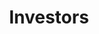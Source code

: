 ---
title: Investors
type: landing

url: "/investors"

sections:
  - block: markdown
    content:
      title: Taking off with impact investors who...
      text: |-
        <div style="text-align: center;">want to create a better and safer future,
        
        while earning 3x-5x returns from a business backed by powerful trends in society.</b>
        </div>
    design:
      columns: '1'
      spacing:
        padding: ['50px', '0', '40px', '0']
      # Choose an optional background color, gradient, image, or video
      background:
        color: white

  - block: markdown
    content:
      title: 
      text: |-
        <p align="center">
          <img src="./images/safety-exit.png" alt="Alkemio Group Structure" style="width: 50%;">
        </p>
    design:
      background:
        image:
          filename:
          flip: false
        color: white
      columns: '1'
      css_class: d-flex align-items-center
      spacing:
        padding: ['20px', '0', '20px', '0']

  - block: markdown
    content:
      title:
      text: |-
      
        <div style="text-align: center;"> Sounds like you? Big Tech isn't waiting, let's make this happen together now!
        </div>
        
    design:
      columns: '1'
      spacing:
        padding: ['20px', '0', '20px', '0']
      # Choose an optional background color, gradient, image, or video
      background:
        color: white

  - block: markdown
    content:
      title:
      text: |-
        <div style="text-align: center;">
          <a href="https://eu1.hubs.ly/H09PDgC0" class="btn btn-primary" style="font-size: 1.2em; padding: 10px 20px;">
            <i class="fas fa-file-pdf"></i> View One Pager
          </a>
        </div>
    design:
      columns: '1'
      spacing:
        padding: ['10px', '0', '40px', '0']
      background:
        color: white

  - block: markdown
    content:
      title:
      text: |-
      
        <div style="text-align: center;"><b>Are we happy with the future of society being driven by profit-maximizing Big Tech?</b>
        
        </br>Especially given the disruptive power of AI, which is increasing every month.

        Are governments agile enough to regulate? Is profit maximization going to stop?
        
        What, then, can we do to help shape the future we want for our kids? </br></br>
        
        **We can design technology to benefit society (#EUTech)**
         </br>
        
          Putting <b>society first</b>, not profits.</br>
          Using <b>open source</b>, not black boxes.</br>
          Enabling <b>greater collaboration</b>, not polarization.</br>
          Creating <b>safety and trust</b>!</br>

        </div>
        
    design:
      columns: '1'
      spacing:
        padding: ['50px', '0', '40px', '0']
      # Choose an optional background color, gradient, image, or video
      background:
        color: rgb(241, 244, 245)

  - block: markdown
    content:
      title: This is Alkemio </br>
      text: |-
        <div style="text-align: center;"><s style="color: red;"><b>Shareholder</b></s> <b><span style="color: #00a1e0;">Steward</span></b>-owned, a company designed for trust. Legally aligned with EU societal goals.</br></br>
        
        Providing <b>safe digital spaces</b>, with control and trust. Where people and AI work together, solving societal challenges.
        
        Introducing <b>Virtual Contributors</b>, created based on trusted bodies of knowledge and using AI. Ready at all times to contribute expertise, do work, and supercharge your output.
        
        Alkemio offers a SaaS platform for change makers. Beachhead markets are the public sector and education in the Netherlands. **€170k revenue in 2023**.
        
        Aligned with powerful trends in society. Hugely scalable.
        </div>
    design:
      columns: '1'
      spacing:
        padding: ['50px', '0', '50px', '0']
      # Choose an optional background color, gradient, image, or video
      background:
        color: white

  - block: markdown
    content:
      title: 
      text: |-
        <p align="center">
          <img src="./images/alkemio-platform-overview.png" alt="progress-bar" style="width: 50%;">
        </p>
    design:
      background:
        image:
          filename:
          flip: false
        color: white
      columns: '1'
      css_class: d-flex align-items-center
      spacing:
        padding: ['0', '0', '50px', '0']

  - block: markdown
    content:
      title: 
      text: |-
        <p align="center">
          <img src="./images/progress-bar.png" alt="progress-bar" style="width: 60%;">
        </p>
    design:
      background:
        image:
          filename:
          flip: false
        color: rgb(241, 244, 245)
      columns: '1'
      css_class: d-flex align-items-center
      spacing:
        padding: ['40px', '0', '20px', '0']

  - block: markdown
    content:
      title: 
      text: |-
        <div style="display: flex; justify-content: space-around; align-items: center; padding: 20px 0;">
          <div style="text-align: center; flex: 1; padding: 10px; margin-top: 20px;">
            <img src="./images/sdgs.png" alt="Supercharge collaboration" style="width: 80px; height: 80px; display: block; margin: 0 auto;">
            <h2>Supercharge collaboration</h2>
            <p></br>Enabling SDG 17, the <b>key</b> to making progress on all UN SDGs</p>
          </div>
          <div style="text-align: center; flex: 1; padding: 10px; margin-top: -60px;">
            <img src="./images/rocket.png" alt="To scale Virtual Contributors" style="width: 120px; height: 120px; display: block; margin: 0 auto;">
            <h2>To scale Virtual Contributors</h2>
            <p></br>Expand AI and Sales teams</br> Grow team from 17 to 30+</br> Increase revenue to €1 Million+</p>
          </div>
          <div style="text-align: center; flex: 1; padding: 10px;">
            <img src="./images/to-the-sky.png" alt="Provide inspiration" style="width: 85px; height: 85px; display: block; margin: 0 auto;">
            <h2>Provide inspiration</h2>
            <p></br>That we <b>can</b> have a safer digital future</p>
          </div>
        </div>
    design:
      background:
        color: rgb(241, 244, 245)
      columns: '1'
      css_class: d-flex align-items-center
      spacing:
        padding: ['80px', '0', '50px', '0']

  - block: markdown
    content:
      title: A new style of investment opportunity
      text: |-
        <div style="text-align: center;">
          In line with Alkemio’s choice of Steward-Ownership, some investment features differ from a typical venture capital backed startup. Designed for long-term investors who really care about Alkemio’s purpose.
        </div>
    design:
      spacing:
        # Customize the section spacing. Order is top, right, bottom, left.
        padding: ['40px', '0', '20px', '0']
      background:
        color: white

# left-right block below becomes a text-only block + image below in a different block

  - block: left-right
    content:
      title:
      image:
        # Reference an image in your `assets/media/` folder
        filename: hands-together.png
        position: 'left'
        alt: 'nature'
        height: 300
       
      # Add your Hero text here
      text: |-
        - **Guided by stewards**, not shareholders. Stewards hold and control the voting shares to ensure the business is managed to achieve the purpose.
        - Alkemio’s purpose and independence are **legally locked in**. An independent 3rd party holds a special share with a veto right on certain decisions such as a sale or change of the purpose of the company.
        - For **all stakeholders**, not just shareholders. Investor economic returns are capped at levels that provide attractive returns. Excess profits will be used/donated to benefit society. Profit serves purpose.
        - With investor economic returns coming from **dividends** and/or **share repurchase**, instead of a sale of the company. Investors may see to sell their shares privately.
        - **Simple setup, easy to scale.** A single share class for all investors, including founders. The capped returns and steward control mean there are no cap table, valuation, or investor voting rights discussions. So management can focus on scaling a very successful business.
    design:
      spacing:
        padding: ['10px', '0', '10px', '0']
      # Choose an optional background color, gradient, image, or video
      background:
        color: white
      align: center

  - block: markdown
    content:
      title:
      text: |-
        <div style="text-align: center;">
          Full details of how Alkemio has implemented Steward Ownership legally, please visit our <a href="/structure"><b>Alkemio Group structure overview</b></a>.
        </div>
    design:
      spacing:
        # Customize the section spacing. Order is top, right, bottom, left.
        padding: ['10px', '0', '40px', '0']
      background:
        color: white

  - block: markdown
    content:
      title: The Why and How of the Economic Returns!
      text: |-
        <style>
          table {
            width: 100%;
            border-collapse: collapse;
          }
          th, td {
            border: 1px solid #ddd;
            padding: 8px;
            text-align: center;
            font-size: 0.8em; /* Adjust font size to make the table smaller */
          }
          th {
            background-color: #f2f2f2;
          }
        </style>

        The capping of economic returns to all investors and staff helps ensure alignment of all parties with the purpose of benefiting society.

        The cap level for early investors starts at 3x-3.5x, depending on timing of investment. From 4 years after the investment date, the outstanding amount payable to an investor will start to accrue at a certain annual rate, such that the effective cap level can increase to 4x-5x.

        |   Example   | Year 1 | Year 2-4 | Year 5 | Year 6 | Year 7 | Year 8 |
        |------|------|----------|--------|--------|--------|--------|
        | Investment amount | €1,000 |
        | Initial dividend entitlement amount | €3,000 |
        | Dividend amount in each year | €0 | €0 | €0 | -€200 | -€300 | -€500 |
        | Annual increase due to accrual | €0 | €0 | €210 | €211 | €204 | €184 |
        | Outstanding dividend entitlement amount | €3,000 | €3,000 | €3,210 | €3,221 | €3,125 | €2,809 |
        | Effective capped return multiple | 3.0 | 3.0 | 3.2 | 3.4 | 3.6 | 3.8 |

        - A cap of 3x means an investment of €1,000 will create a dividend entitlement for that investor which starts at €3,000.
        - 4 years after the investment date, the outstanding dividend entitlement amount will accrue at an annual rate of 7%.
        - Each year the outstanding dividend entitlement amount will (a) decrease by dividends received and (b) increase at the accrual rate.

        The full mechanism, including issuance of certificates, is described in schedule C of the <b><a href="./documents/alkemio_holding_shareholders_agreement_v1.1.pdf">Alkemio Holding Shareholders Agreement (SHA)</a></b>.
        
        The Purpose Foundation has conducted a great case study on Alkemio, which you can <b><a href="https://purpose-economy.org/content/uploads/purpose-alkemio-casestudyen-31032024.pdf">find here</a></b>.
    design:
      columns: '1'
      spacing:
        padding: ['40px', '0', '40px', '0']
      background:
        color: rgb(241, 244, 245)

  - block: markdown
    content:
      title: Trusted by
    design:
      spacing:
        # Customize the section spacing. Order is top, right, bottom, left.
        padding: ['40px', '0', '0px', '0']
      background:
        color: white
        
  - block: carousel-logos
    content:
      slides:
        slide1:
          - /partners/vrije-universiteit-amsterdam.svg
          - /partners/vng.svg
          - /partners/digicampus.svg
        slide2:
          - /partners/gemeente-den-haag.svg
          - /partners/velokonzept.svg
          - /partners/dsih.svg
    design:
      background:
        color: white
      spacing:
        padding: ['30px', '0', '50px', '0']

  - block: markdown
    content:
      title:
      text: |-
        <b>"Working together requires trust, in each other but also in the digital platform being used" </b> - City of The Hague
    design:
      spacing:
        # Customize the section spacing. Order is top, right, bottom, left.
        padding: ['30px', '0', '40px', '0']
      background:
        color: white

  - block: markdown
    content:
      title: For impact investors
      text: |-
        <div style="text-align: center;">Join us in scaling a business backed by powerful trends in society. </br></br>
        Big Tech isn't waiting, let's make it happen together, <b>now</b>!
        </div>

    design:
      spacing:
        # Customize the section spacing. Order is top, right, bottom, left.
        padding: ['30px', '0', '1px', '0']
      background:
        color: rgb(241, 244, 245)

  - block: markdown
    content:
      title: 
      text: |-
        <p align="center">
          <img src="./images/get-in-touch.png" alt="Alkemio Group Structure" style="width: 30%;">
        </p>
    design:
      background:
        image:
          filename:
          flip: false
        color: rgb(241, 244, 245)
      columns: '1'
      css_class: d-flex align-items-center
      spacing:
        padding: ['15px', '0', '0', '0']

  - block: markdown
    content:
      title: 
      text: |-
        <div style="text-align: center; padding: 30px 0;">
          <a href="mailto:neil@alkem.io" class="btn btn-primary" style="font-size: 1.2em; padding: 10px 20px; display: inline-flex; align-items: center; text-decoration: none; color: white; background-color: #1D384A; border-radius: 5px;">
            <i class="fas fa-envelope" style="margin-right: 8px;"></i> Email
          </a>
        </div>
    design:
      spacing:
        padding: ['0', '0', '20px', '0']
      background:
        color: rgb(241, 244, 245)

  - block: markdown
    content:
      title: Disclaimer
      subtitle: 
      text: |-
        <p align="center">
        The above information is shared in the interest of accelerating the wider move to a purpose-based economy. The information provided here is for general informational purposes only and should not be considered as investment or business advice. Any investment or business decisions made based on this information are at your own risk.
        </p>
        </div>
    design:
      # See Page Builder docs for all section customization options.
      # Choose how many columns the section has. Valid values: '1' or '2'.
      columns: '1'
      css_class: d-flex align-items-center
      spacing:
        padding: ['40px', '0', '0', '0']
      background:
        color: white
---